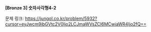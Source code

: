 **[Bronze 3] 숫자사각형4-2**

문제 링크: https://jungol.co.kr/problem/5932?cursor=eyJwcm9ibGVtc2V0Ijo2LCJmaWVsZCI6MCwiaWR4Ijo2fQ==
